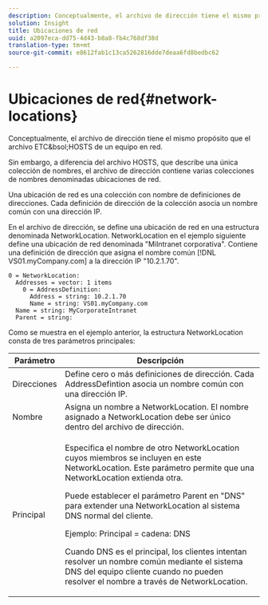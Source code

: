```yaml
---
description: Conceptualmente, el archivo de dirección tiene el mismo propósito que el archivo ETC&bsol;HOSTS de un equipo en red.
solution: Insight
title: Ubicaciones de red
uuid: a2097eca-dd75-4d43-b8a8-fb4c768df38d
translation-type: tm+mt
source-git-commit: e8612fab1c13ca5262816dde7deaa6fd8bedbc62

---
```



# Ubicaciones de red{#network-locations}

Conceptualmente, el archivo de dirección tiene el mismo propósito que el archivo ETC&amp;bsol;HOSTS de un equipo en red.

Sin embargo, a diferencia del archivo HOSTS, que describe una única colección de nombres, el archivo de dirección contiene varias colecciones de nombres denominadas ubicaciones de red.

Una ubicación de red es una colección con nombre de definiciones de direcciones. Cada definición de dirección de la colección asocia un nombre común con una dirección IP.

En el archivo de dirección, se define una ubicación de red en una estructura denominada NetworkLocation. NetworkLocation en el ejemplo siguiente define una ubicación de red denominada &quot;MiIntranet corporativa&quot;. Contiene una definición de dirección que asigna el nombre común [!DNL VS01.myCompany.com] a la dirección IP &quot;10.2.1.70&quot;.

```
0 = NetworkLocation: 
  Addresses = vector: 1 items
    0 = AddressDefinition: 
      Address = string: 10.2.1.70
      Name = string: VS01.myCompany.com
  Name = string: MyCorporateIntranet
  Parent = string: 
```

Como se muestra en el ejemplo anterior, la estructura NetworkLocation consta de tres parámetros principales:

<table id="table_9142A0EFA15E4C37975E7ACE234F6FDD"> 
 <thead> 
  <tr> 
   <th colname="col1" class="entry"> Parámetro </th> 
   <th colname="col2" class="entry"> Descripción </th> 
  </tr> 
 </thead>
 <tbody> 
  <tr> 
   <td colname="col1"> Direcciones </td> 
   <td colname="col2"> Define cero o más definiciones de dirección. Cada AddressDefintion asocia un nombre común con una dirección IP. </td> 
  </tr> 
  <tr> 
   <td colname="col1"> Nombre </td> 
   <td colname="col2"> Asigna un nombre a NetworkLocation. El nombre asignado a NetworkLocation debe ser único dentro del archivo de dirección. </td> 
  </tr> 
  <tr> 
   <td colname="col1"> Principal </td> 
   <td colname="col2"> <p>Especifica el nombre de otro NetworkLocation cuyos miembros se incluyen en este NetworkLocation. Este parámetro permite que una NetworkLocation extienda otra. </p> <p>Puede establecer el parámetro Parent en "DNS" para extender una NetworkLocation al sistema DNS normal del cliente. </p> <p>Ejemplo: Principal = cadena: DNS </p> <p>Cuando DNS es el principal, los clientes intentan resolver un nombre común mediante el sistema DNS del equipo cliente cuando no pueden resolver el nombre a través de NetworkLocation. </p> </td> 
  </tr> 
 </tbody> 
</table>
